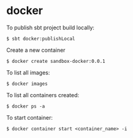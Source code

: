 # docker

To publish sbt project build locally:

```
$ sbt docker:publishLocal
```

Create a new container

```
$ docker create sandbox-docker:0.0.1
```

To list all images:

```
$ docker images
```

To list all containers created:

```
$ docker ps -a
```

To start container:

```
$ docker container start <container_name> -i
```
